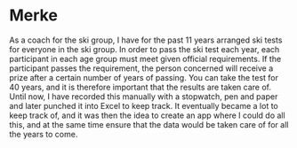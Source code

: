 # Merke

As a coach for the ski group, I have for the past 11 years arranged ski tests for everyone in the ski group. 
In order to pass the ski test each year, each participant in each age group must meet given official requirements.
If the participant passes the requirement, the person concerned will receive a prize after a certain number of years of passing. 
You can take the test for 40 years, and it is therefore important that the results are taken care of.
Until now, I have recorded this manually with a stopwatch, pen and paper and later punched it into Excel to keep track.
It eventually became a lot to keep track of, and it was then the idea to create an app where I could do all this, 
and at the same time ensure that the data would be taken care of for all the years to come.
